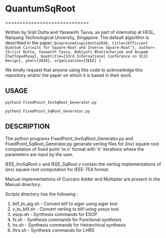 # QuantumSqRoot

=============================

Written by Srijit Dutta and Yaswanth Tavva, as part of internship at HESL, Nanyang Technological Unversity, Singapore. The default algorithm is described in the paper, 
`
@inproceedings{dutta2020,
  title={Efficient Quantum Circuits for Square-Root and Inverse Square-Root"},
  author={Srijit Dutta, Yaswanth Tavva, Debjyoti Bhattacharjee and Anupam Chattopadhyay},
  booktitle={33rd International Conference on VLSI Design},
  year={2020},
  organization={IEEE}
}
`


We kindly request that anyone using this code to acknowledge this repository and/or the paper on which it is based in their work.


USAGE
-----------------------------

`python3 FixedPoint_InvSqRoot_Generator.py`

`python3 FixedPoint_SqRoot_Generator.py`


DESCRIPTION
-----------------------------
The python programs FixedPoint_InvSqRoot_Generator.py and FixedPoint_SqRoot_Generator.py generate verilog files for (inv) square root computation of fixed point 'm.n' format with 'k' iterations where the parameters are input by the user.

IEEE_InvSqRoot.v and IEEE_SqRoot.v contain the verilog implementations of (inv) square root computation for IEEE-754 format.

Manual implementations of Cuccaro Adder and Multiplier are present in the Manual directory.

Scripts directory has the following :
1. blif_to_aig.sh - Convert  blif to aiger using aiger tool
2. v_to_blif.sh - Convert verilog to blif using yosys tool 
3. esop.sh - Synthesis commands for ESOP
4. fs.sh - Synthesis commands for Functional synthesis
5. hs.sh - Synthesis commands for Heirarchical synthesis
6. lhrs.sh - Synthesis commands for LHRS
